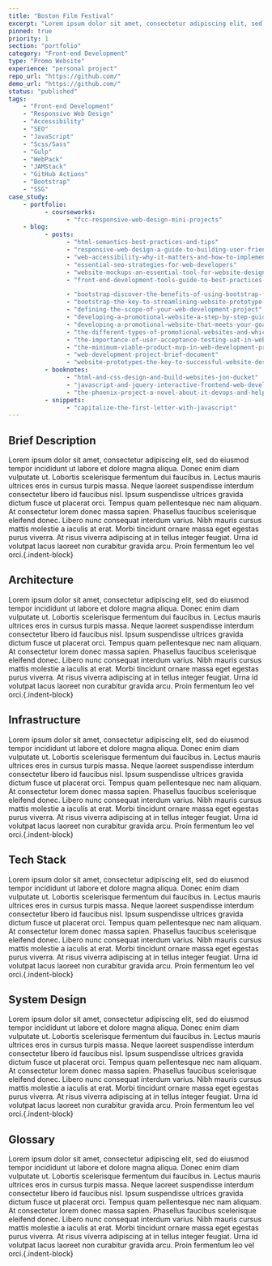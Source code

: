 ```yaml
---
title: "Boston Film Festival"
excerpt: "Lorem ipsum dolor sit amet, consectetur adipiscing elit, sed do eiusmod tempor incididunt"
pinned: true
priority: 1
section: "portfolio"
category: "Front-end Development"
type: "Promo Website"
experience: "personal project"
repo_url: "https://github.com/"
demo_url: "https://github.com/"
status: "published"
tags:
    - "Front-end Development"
    - "Responsive Web Design"
    - "Accessibility"
    - "SEO"
    - "JavaScript"
    - "Scss/Sass"
    - "Gulp"
    - "WebPack"
    - "JAMStack"
    - "GitHub Actions"
    - "Bootstrap"
    - "SSG"
case_study:
    - portfolio:
          - courseworks:
                - "fcc-responsive-web-design-mini-projects"
    - blog:
          - posts:
                - "html-semantics-best-practices-and-tips"
                - "responsive-web-design-a-guide-to-building-user-friendly-websites"
                - "web-accessibility-why-it-matters-and-how-to-implement-it"
                - "essential-seo-strategies-for-web-developers"
                - "website-mockups-an-essential-tool-for-website-design"
                - "front-end-development-tools-guide-to-best-practices-and-pitfalls"

                - "bootstrap-discover-the-benefits-of-using-bootstrap-for-web-development"
                - "bootstrap-the-key-to-streamlining-website-prototype-development"
                - "defining-the-scope-of-your-web-development-project"
                - "developing-a-promotional-website-a-step-by-step-guide"
                - "developing-a-promotional-website-that-meets-your-goals"
                - "the-different-types-of-promotional-websites-and-which-one-is-right-for-your-business"
                - "the-importance-of-user-acceptance-testing-uat-in-web-development"
                - "the-minimum-viable-product-mvp-in-web-development-projects"
                - "web-development-project-brief-document"
                - "website-prototypes-the-key-to-successful-website-design-and-development"
          - booknotes:
                - "html-and-css-design-and-build-websites-jon-ducket"
                - "javascript-and-jquery-interactive-frontend-web-developemnt-jon-ducket"
                - "the-phoenix-project-a-novel-about-it-devops-and-helping-your-business-win-gene-kim"
          - snippets:
                - "capitalize-the-first-letter-with-javascript"
---
```


## Brief Description

Lorem ipsum dolor sit amet, consectetur adipiscing elit, sed do eiusmod tempor incididunt ut labore et dolore magna aliqua. Donec enim diam vulputate ut. Lobortis scelerisque fermentum dui faucibus in. Lectus mauris ultrices eros in cursus turpis massa. Neque laoreet suspendisse interdum consectetur libero id faucibus nisl. Ipsum suspendisse ultrices gravida dictum fusce ut placerat orci. Tempus quam pellentesque nec nam aliquam. At consectetur lorem donec massa sapien. Phasellus faucibus scelerisque eleifend donec. Libero nunc consequat interdum varius. Nibh mauris cursus mattis molestie a iaculis at erat. Morbi tincidunt ornare massa eget egestas purus viverra. At risus viverra adipiscing at in tellus integer feugiat. Urna id volutpat lacus laoreet non curabitur gravida arcu. Proin fermentum leo vel orci.{.indent-block}

## Architecture

Lorem ipsum dolor sit amet, consectetur adipiscing elit, sed do eiusmod tempor incididunt ut labore et dolore magna aliqua. Donec enim diam vulputate ut. Lobortis scelerisque fermentum dui faucibus in. Lectus mauris ultrices eros in cursus turpis massa. Neque laoreet suspendisse interdum consectetur libero id faucibus nisl. Ipsum suspendisse ultrices gravida dictum fusce ut placerat orci. Tempus quam pellentesque nec nam aliquam. At consectetur lorem donec massa sapien. Phasellus faucibus scelerisque eleifend donec. Libero nunc consequat interdum varius. Nibh mauris cursus mattis molestie a iaculis at erat. Morbi tincidunt ornare massa eget egestas purus viverra. At risus viverra adipiscing at in tellus integer feugiat. Urna id volutpat lacus laoreet non curabitur gravida arcu. Proin fermentum leo vel orci.{.indent-block}

## Infrastructure

Lorem ipsum dolor sit amet, consectetur adipiscing elit, sed do eiusmod tempor incididunt ut labore et dolore magna aliqua. Donec enim diam vulputate ut. Lobortis scelerisque fermentum dui faucibus in. Lectus mauris ultrices eros in cursus turpis massa. Neque laoreet suspendisse interdum consectetur libero id faucibus nisl. Ipsum suspendisse ultrices gravida dictum fusce ut placerat orci. Tempus quam pellentesque nec nam aliquam. At consectetur lorem donec massa sapien. Phasellus faucibus scelerisque eleifend donec. Libero nunc consequat interdum varius. Nibh mauris cursus mattis molestie a iaculis at erat. Morbi tincidunt ornare massa eget egestas purus viverra. At risus viverra adipiscing at in tellus integer feugiat. Urna id volutpat lacus laoreet non curabitur gravida arcu. Proin fermentum leo vel orci.{.indent-block}

## Tech Stack

Lorem ipsum dolor sit amet, consectetur adipiscing elit, sed do eiusmod tempor incididunt ut labore et dolore magna aliqua. Donec enim diam vulputate ut. Lobortis scelerisque fermentum dui faucibus in. Lectus mauris ultrices eros in cursus turpis massa. Neque laoreet suspendisse interdum consectetur libero id faucibus nisl. Ipsum suspendisse ultrices gravida dictum fusce ut placerat orci. Tempus quam pellentesque nec nam aliquam. At consectetur lorem donec massa sapien. Phasellus faucibus scelerisque eleifend donec. Libero nunc consequat interdum varius. Nibh mauris cursus mattis molestie a iaculis at erat. Morbi tincidunt ornare massa eget egestas purus viverra. At risus viverra adipiscing at in tellus integer feugiat. Urna id volutpat lacus laoreet non curabitur gravida arcu. Proin fermentum leo vel orci.{.indent-block}

## System Design

Lorem ipsum dolor sit amet, consectetur adipiscing elit, sed do eiusmod tempor incididunt ut labore et dolore magna aliqua. Donec enim diam vulputate ut. Lobortis scelerisque fermentum dui faucibus in. Lectus mauris ultrices eros in cursus turpis massa. Neque laoreet suspendisse interdum consectetur libero id faucibus nisl. Ipsum suspendisse ultrices gravida dictum fusce ut placerat orci. Tempus quam pellentesque nec nam aliquam. At consectetur lorem donec massa sapien. Phasellus faucibus scelerisque eleifend donec. Libero nunc consequat interdum varius. Nibh mauris cursus mattis molestie a iaculis at erat. Morbi tincidunt ornare massa eget egestas purus viverra. At risus viverra adipiscing at in tellus integer feugiat. Urna id volutpat lacus laoreet non curabitur gravida arcu. Proin fermentum leo vel orci.{.indent-block}

## Glossary

Lorem ipsum dolor sit amet, consectetur adipiscing elit, sed do eiusmod tempor incididunt ut labore et dolore magna aliqua. Donec enim diam vulputate ut. Lobortis scelerisque fermentum dui faucibus in. Lectus mauris ultrices eros in cursus turpis massa. Neque laoreet suspendisse interdum consectetur libero id faucibus nisl. Ipsum suspendisse ultrices gravida dictum fusce ut placerat orci. Tempus quam pellentesque nec nam aliquam. At consectetur lorem donec massa sapien. Phasellus faucibus scelerisque eleifend donec. Libero nunc consequat interdum varius. Nibh mauris cursus mattis molestie a iaculis at erat. Morbi tincidunt ornare massa eget egestas purus viverra. At risus viverra adipiscing at in tellus integer feugiat. Urna id volutpat lacus laoreet non curabitur gravida arcu. Proin fermentum leo vel orci.{.indent-block}
